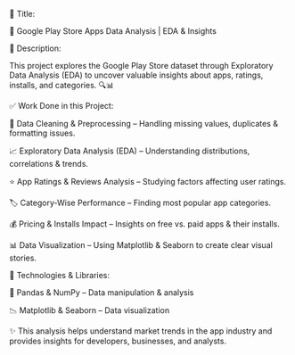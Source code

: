 📌 Title:

📱 Google Play Store Apps Data Analysis | EDA & Insights

📝 Description:

This project explores the Google Play Store dataset through Exploratory Data Analysis (EDA) to uncover valuable insights about apps, ratings, installs, and categories. 🔍📊

✅ Work Done in this Project:

📂 Data Cleaning & Preprocessing – Handling missing values, duplicates & formatting issues.

📈 Exploratory Data Analysis (EDA) – Understanding distributions, correlations & trends.

⭐ App Ratings & Reviews Analysis – Studying factors affecting user ratings.

🏷️ Category-Wise Performance – Finding most popular app categories.

💰 Pricing & Installs Impact – Insights on free vs. paid apps & their installs.

📊 Data Visualization – Using Matplotlib & Seaborn to create clear visual stories.

🔧 Technologies & Libraries:

🐼 Pandas & NumPy – Data manipulation & analysis

📉 Matplotlib & Seaborn – Data visualization

✨ This analysis helps understand market trends in the app industry and provides insights for developers, businesses, and analysts.
